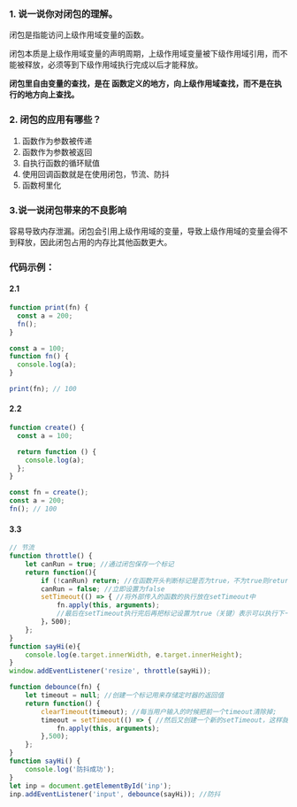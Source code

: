 ### 1. 说一说你对闭包的理解。

闭包是指能访问上级作用域变量的函数。

闭包本质是上级作用域变量的声明周期，上级作用域变量被下级作用域引用，而不能被释放，必须等到下级作用域执行完成以后才能释放。

**闭包里自由变量的查找，是在 函数定义的地方，向上级作用域查找，而不是在执行的地方向上查找。**

### 2. 闭包的应用有哪些？

1. 函数作为参数被传递
2. 函数作为参数被返回
3. 自执行函数的循环赋值
4. 使用回调函数就是在使用闭包，节流、防抖
5. 函数柯里化

### 3.说一说闭包带来的不良影响

容易导致内存泄漏。闭包会引用上级作用域的变量，导致上级作用域的变量会得不到释放，因此闭包占用的内存比其他函数更大。

### 代码示例：

#### 2.1

```js
function print(fn) {
  const a = 200;
  fn();
}

const a = 100;
function fn() {
  console.log(a);
}

print(fn); // 100
```

#### 2.2 

```js
function create() {
  const a = 100;

  return function () {
    console.log(a);
  };
}

const fn = create();
const a = 200;
fn(); // 100
```

#### 3.3



```js
// 节流
function throttle() {
    let canRun = true; //通过闭包保存一个标记
    return function(){
        if (!canRun) return; //在函数开头判断标记是否为true，不为true则return
        canRun = false; //立即设置为false
        setTimeout(() => { //将外部传入的函数的执行放在setTimeout中
            fn.apply(this, arguments);
            //最后在setTimeout执行完后再把标记设置为true（关键）表示可以执行下一次循环了。当定时器没有执行的时候标记永远是false，在开头被retur掉
        }，500);
    };
}
function sayHi(e){
    console.log(e.target.innerWidth, e.target.innerHeight);
}
window.addEventListener('resize', throttle(sayHi));
```

```js
function debounce(fn) {
    let timeout = null; //创建一个标记用来存储定时器的返回值
    return function() {
        clearTimeout(timeout); //每当用户输入的时候把前一个timeout清除掉;
        timeout = setTimeout(() => { //然后又创建一个新的setTimeout，这样就能保证输入字符后的interval间隔内还有字符输入的话，就不会执行fn函数
            fn.apply(this, arguments);
        },500);
    };
}
function sayHi() {
    console.log('防抖成功');
}
let inp = document.getElementById('inp');
inp.addEventListener('input', debounce(sayHi)); //防抖
```


